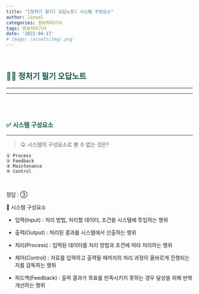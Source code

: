 ```yaml
---
title: "[정처기 필기] 오답노트) 시스템 구성요소"
author: Jinsol
categories: 정보처리기사
tags: 정보처리기사
date: '2022-04-17'
# image: /assets/img/.png
---
```


<br>

## <span style="color:#125B50">**🤷‍♀️ 정처기 필기 오답노트**</span>
<hr>
<hr>

<br>
<br>

### <span style="color:#125B50">**✅ 시스템 구성요소**</span>
<hr>

> Q. 시스템의 구성요소로 볼 수 없는 것은?

    ① Process
    ② Feedback
    ③ Maintenance
    ④ Control

<br>

정답 : ③

🔎 시스템 구성요소

- 입력(Input) : 처리 방법, 처리할 데이터, 조건을 시스템에 투입하는 행위

- 출력(Output) : 처리된 결과를 시스템에서 산출하는 행위

- 처리(Process) : 입력된 데이터를 처리 방법과 조건에 따라 처리하는 행위

- 제어(Control) : 자료를 입력하고 출력될 때까지의 처리 과정이 올바르게 진행되는지를 감독하는 행위

- 피드백(Feedback) : 출력 결과가 목표를 만족시키지 못하는 경우 달성을 위해 반복 개선하는 행위